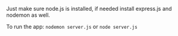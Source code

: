 Just make sure node.js is installed, if needed install express.js and nodemon as well.

To run the app:
`nodemon server.js`
or
`node server.js`
